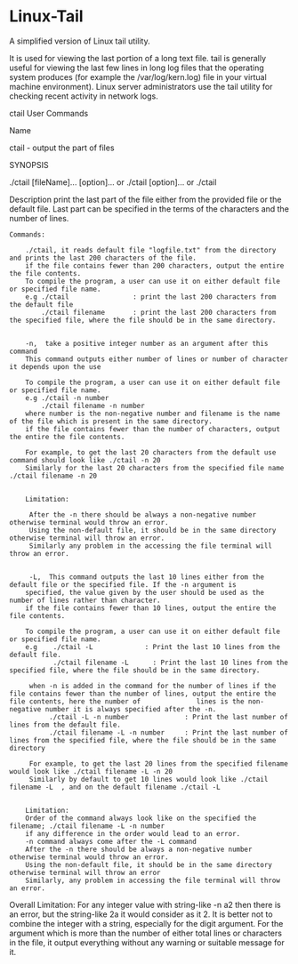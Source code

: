 # Linux-Tail

A simplified version of Linux tail utility.

It is used for viewing the last portion of a long text file. tail is generally useful for viewing the last few lines in long log files that the operating system produces (for example the /var/log/kern.log) file in your virtual machine environment). Linux server administrators use the tail utility for checking recent activity in network logs.

ctail   User Commands

Name
  
   ctail - output the part of files

SYNOPSIS
   
   ./ctail [fileName]... [option]...
     or
   ./ctail [option]...
     or
   ./ctail 

Description
   print the last part of the file either from the provided file or the default file. 
   Last part can be specified in the terms of the characters and the number of lines.
  
    Commands:
   
        ./ctail, it reads default file "logfile.txt" from the directory and prints the last 200 characters of the file.
        if the file contains fewer than 200 characters, output the entire the file contents.
        To compile the program, a user can use it on either default file or specified file name.
        e.g ./ctail                : print the last 200 characters from the default file
            ./ctail filename       : print the last 200 characters from the specified file, where the file should be in the same directory.
 
    
        -n,  take a positive integer number as an argument after this command
        This command outputs either number of lines or number of character it depends upon the use
 
        To compile the program, a user can use it on either default file or specified file name.
        e.g ./ctail -n number 
            ./ctail filename -n number  
        where number is the non-negative number and filename is the name of the file which is present in the same directory.
        if the file contains fewer than the number of characters, output the entire the file contents.

        For example, to get the last 20 characters from the default use command should look like ./ctail -n 20
        Similarly for the last 20 characters from the specified file name  ./ctail filename -n 20
         
   
        Limitation:
 
         After the -n there should be always a non-negative number otherwise terminal would throw an error.
         Using the non-default file, it should be in the same directory otherwise terminal will throw an error.
         Similarly any problem in the accessing the file terminal will throw an error.
   

         -L,  This command outputs the last 10 lines either from the default file or the specified file. If the -n argument is
        specified, the value given by the user should be used as the number of lines rather than character.
        if the file contains fewer than 10 lines, output the entire the file contents.
 
        To compile the program, a user can use it on either default file or specified file name.
        e.g    ./ctail -L             : Print the last 10 lines from the default file.
               ./ctail filename -L      : Print the last 10 lines from the specified file, where the file should be in the same directory.
 
         when -n is added in the command for the number of lines if the file contains fewer than the number of lines, output the entire the file contents, here the number of              lines is the non-negative number it is always specified after the -n. 
              ./ctail -L -n number              : Print the last number of lines from the default file.
              ./ctail filename -L -n number     : Print the last number of lines from the specified file, where the file should be in the same directory

         For example, to get the last 20 lines from the specified filename would look like ./ctail filename -L -n 20
         Similarly by default to get 10 lines would look like ./ctail filename -L  , and on the default filename ./ctail -L
       
        
        Limitation:
        Order of the command always look like on the specified the filename; ./ctail filename -L -n number 
        if any difference in the order would lead to an error.
        -n command always come after the -L command
        After the -n there should be always a non-negative number otherwise terminal would throw an error.
        Using the non-default file, it should be in the same directory otherwise terminal will throw an error
        Similarly, any problem in accessing the file terminal will throw an error. 
  
Overall Limitation:
      For any integer value with string-like -n a2 then there is an error, but the string-like 2a it would consider as it 2.
      It is better not to combine the integer with a string, especially for the digit argument.
      For the argument which is more than the number of either total lines or characters in the file, it output everything without any warning or suitable message for it.
